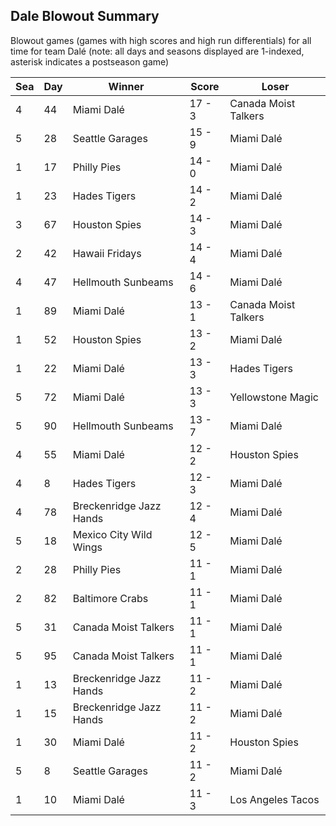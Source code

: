 ## Dale Blowout Summary



Blowout games (games with high scores and high run differentials) for all time for team Dalé (note: all days and seasons displayed are 1-indexed, asterisk indicates a postseason game)


| Sea | Day | Winner | Score | Loser | 
| ------ |------ |------ |------ |------ |
| 4 | 44 | Miami Dalé | 17 - 3 | Canada Moist Talkers | 
| 5 | 28 | Seattle Garages | 15 - 9 | Miami Dalé | 
| 1 | 17 | Philly Pies | 14 - 0 | Miami Dalé | 
| 1 | 23 | Hades Tigers | 14 - 2 | Miami Dalé | 
| 3 | 67 | Houston Spies | 14 - 3 | Miami Dalé | 
| 2 | 42 | Hawaii Fridays | 14 - 4 | Miami Dalé | 
| 4 | 47 | Hellmouth Sunbeams | 14 - 6 | Miami Dalé | 
| 1 | 89 | Miami Dalé | 13 - 1 | Canada Moist Talkers | 
| 1 | 52 | Houston Spies | 13 - 2 | Miami Dalé | 
| 1 | 22 | Miami Dalé | 13 - 3 | Hades Tigers | 
| 5 | 72 | Miami Dalé | 13 - 3 | Yellowstone Magic | 
| 5 | 90 | Hellmouth Sunbeams | 13 - 7 | Miami Dalé | 
| 4 | 55 | Miami Dalé | 12 - 2 | Houston Spies | 
| 4 | 8 | Hades Tigers | 12 - 3 | Miami Dalé | 
| 4 | 78 | Breckenridge Jazz Hands | 12 - 4 | Miami Dalé | 
| 5 | 18 | Mexico City Wild Wings | 12 - 5 | Miami Dalé | 
| 2 | 28 | Philly Pies | 11 - 1 | Miami Dalé | 
| 2 | 82 | Baltimore Crabs | 11 - 1 | Miami Dalé | 
| 5 | 31 | Canada Moist Talkers | 11 - 1 | Miami Dalé | 
| 5 | 95 | Canada Moist Talkers | 11 - 1 | Miami Dalé | 
| 1 | 13 | Breckenridge Jazz Hands | 11 - 2 | Miami Dalé | 
| 1 | 15 | Breckenridge Jazz Hands | 11 - 2 | Miami Dalé | 
| 1 | 30 | Miami Dalé | 11 - 2 | Houston Spies | 
| 5 | 8 | Seattle Garages | 11 - 2 | Miami Dalé | 
| 1 | 10 | Miami Dalé | 11 - 3 | Los Angeles Tacos | 


